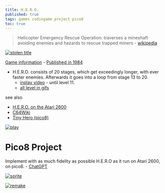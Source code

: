 ```yaml
---
title: H.E.R.O.
published: true
tags: games codingame project pico8
toc: true
---
```

> Helicopter Emergency Rescue Operation: traverses a mineshaft avoiding enemies and hazards to rescue trapped miners - [wikipedia](https://en.wikipedia.org/wiki/H.E.R.O._(video_game)) 

<link rel="shortcut icon" href="https://images-eu.ssl-images-amazon.com/images/I/71Lqot%2BuFqL._AC_UL160_SR160,160_.jpg" type="image/x-icon" />

[![stolen title](https://kollektivet.nu/hero/images/logo_big.png)](https://kollektivet.nu/hero/)

[Game information](http://www.hardcoregaming101.net/hero/) - [Published in 1984](https://www.youtube.com/shorts/V9TvHkxKCZ4)  
- H.E.R.O. consists of 20 stages, which get exceedingly longer, with ever faster enemies. Afterwards it goes into a loop from stage 13 to 20.
	- [inplay video](https://www.youtube.com/watch?v=kJyJ8Y9CiZE) - until level 11.
    - [all level in gifs](https://gamefaqs.gamespot.com/c64/572657-hero/faqs)

see also
- [H.E.R.O. on the Atari 2600](https://www.youtube.com/shorts/eps_mrkCHWY)
- [C64Wiki](https://www.c64-wiki.com/wiki/H.E.R.O._Helicopter_Emergency_Rescue_Operation)
- [Tiny Hero (pico8)](https://www.lexaloffle.com/bbs/?tid=43336)

[![play](https://upload.wikimedia.org/wikipedia/en/9/9e/Hero-Atari2600-gameplay.gif)](https://en.wikipedia.org/wiki/H.E.R.O._(video_game))

# Pico8 Project

Implement with as much fidelity as possible H.E.R.O as it run on Atari 2600, on pico8. - [ChatGPT](https://chatgpt.com/share/68b44c12-0a5c-800d-a3da-c724b1558c63)

[![sprite](https://media.invisioncic.com/r322239/monthly_2019_08/Roderick-new.gif.813f6fe72aaada7239429a1f87b11725.gif)](https://forums.atariage.com/topic/285756-hero-sprite-hack/page/3/)

[![remake](https://kollektivet.nu/hero/images/hero.gif)](https://kollektivet.nu/hero/)

